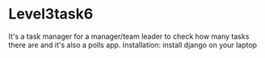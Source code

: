 # Level3task6
It's a task manager for a manager/team leader to check how many tasks there are and it's also a polls app.
Installation: install django on your laptop
